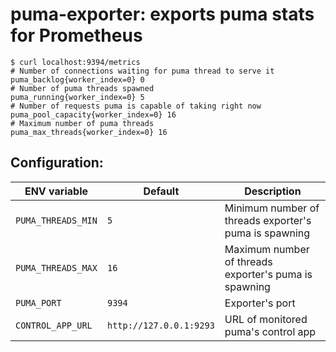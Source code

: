 # puma-exporter: exports puma stats for Prometheus

```
$ curl localhost:9394/metrics
# Number of connections waiting for puma thread to serve it
puma_backlog{worker_index=0} 0
# Number of puma threads spawned
puma_running{worker_index=0} 5
# Number of requests puma is capable of taking right now
puma_pool_capacity{worker_index=0} 16
# Maximum number of puma threads
puma_max_threads{worker_index=0} 16
```

## Configuration:

| ENV variable | Default | Description |
| --- | --- | --- |
| `PUMA_THREADS_MIN` | `5` | Minimum number of threads exporter's puma is spawning |
| `PUMA_THREADS_MAX` | `16` | Maximum number of threads exporter's puma is spawning |
| `PUMA_PORT` | `9394` | Exporter's port |
| `CONTROL_APP_URL` | `http://127.0.0.1:9293` | URL of monitored puma's control app |
